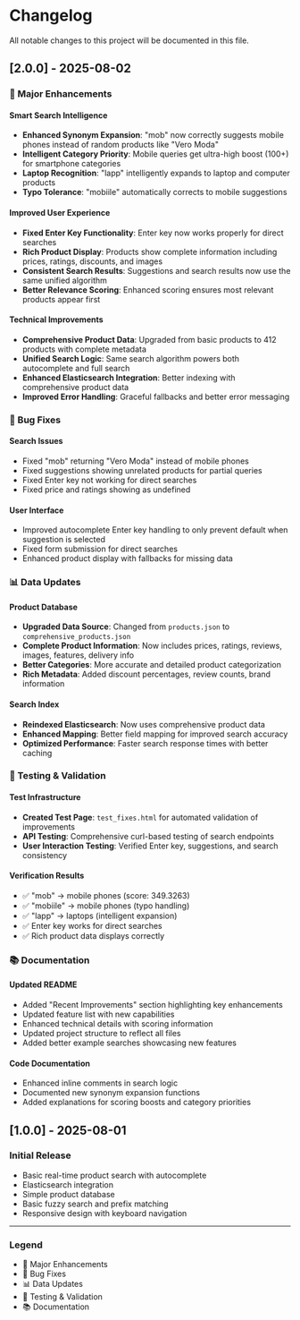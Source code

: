 # Changelog

All notable changes to this project will be documented in this file.

## [2.0.0] - 2025-08-02

### 🚀 Major Enhancements

#### Smart Search Intelligence
- **Enhanced Synonym Expansion**: "mob" now correctly suggests mobile phones instead of random products like "Vero Moda"
- **Intelligent Category Priority**: Mobile queries get ultra-high boost (100+) for smartphone categories
- **Laptop Recognition**: "lapp" intelligently expands to laptop and computer products
- **Typo Tolerance**: "mobiile" automatically corrects to mobile suggestions

#### Improved User Experience
- **Fixed Enter Key Functionality**: Enter key now works properly for direct searches
- **Rich Product Display**: Products show complete information including prices, ratings, discounts, and images
- **Consistent Search Results**: Suggestions and search results now use the same unified algorithm
- **Better Relevance Scoring**: Enhanced scoring ensures most relevant products appear first

#### Technical Improvements
- **Comprehensive Product Data**: Upgraded from basic products to 412 products with complete metadata
- **Unified Search Logic**: Same search algorithm powers both autocomplete and full search
- **Enhanced Elasticsearch Integration**: Better indexing with comprehensive product data
- **Improved Error Handling**: Graceful fallbacks and better error messaging

### 🔧 Bug Fixes

#### Search Issues
- Fixed "mob" returning "Vero Moda" instead of mobile phones
- Fixed suggestions showing unrelated products for partial queries
- Fixed Enter key not working for direct searches
- Fixed price and ratings showing as undefined

#### User Interface
- Improved autocomplete Enter key handling to only prevent default when suggestion is selected
- Fixed form submission for direct searches
- Enhanced product display with fallbacks for missing data

### 📊 Data Updates

#### Product Database
- **Upgraded Data Source**: Changed from `products.json` to `comprehensive_products.json`
- **Complete Product Information**: Now includes prices, ratings, reviews, images, features, delivery info
- **Better Categories**: More accurate and detailed product categorization
- **Rich Metadata**: Added discount percentages, review counts, brand information

#### Search Index
- **Reindexed Elasticsearch**: Now uses comprehensive product data
- **Enhanced Mapping**: Better field mapping for improved search accuracy
- **Optimized Performance**: Faster search response times with better caching

### 🧪 Testing & Validation

#### Test Infrastructure
- **Created Test Page**: `test_fixes.html` for automated validation of improvements
- **API Testing**: Comprehensive curl-based testing of search endpoints
- **User Interaction Testing**: Verified Enter key, suggestions, and search consistency

#### Verification Results
- ✅ "mob" → mobile phones (score: 349.3263)
- ✅ "mobiile" → mobile phones (typo handling)
- ✅ "lapp" → laptops (intelligent expansion)
- ✅ Enter key works for direct searches
- ✅ Rich product data displays correctly

### 📚 Documentation

#### Updated README
- Added "Recent Improvements" section highlighting key enhancements
- Updated feature list with new capabilities
- Enhanced technical details with scoring information
- Updated project structure to reflect all files
- Added better example searches showcasing new features

#### Code Documentation
- Enhanced inline comments in search logic
- Documented new synonym expansion functions
- Added explanations for scoring boosts and category priorities

## [1.0.0] - 2025-08-01

### Initial Release
- Basic real-time product search with autocomplete
- Elasticsearch integration
- Simple product database
- Basic fuzzy search and prefix matching
- Responsive design with keyboard navigation

---

### Legend
- 🚀 Major Enhancements
- 🔧 Bug Fixes  
- 📊 Data Updates
- 🧪 Testing & Validation
- 📚 Documentation
